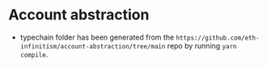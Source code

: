 # Account abstraction

- typechain folder has been generated from the `https://github.com/eth-infinitism/account-abstraction/tree/main` repo by running `yarn compile`.